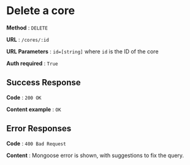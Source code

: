 # Delete a core

**Method** : `DELETE`

**URL** : `/cores/:id`

**URL Parameters** : `id=[string]` where `id` is the ID of the core

**Auth required** : `True`

## Success Response

**Code** : `200 OK`

**Content example** : `OK`

## Error Responses

**Code** : `400 Bad Request`

**Content** : Mongoose error is shown, with suggestions to fix the query.
